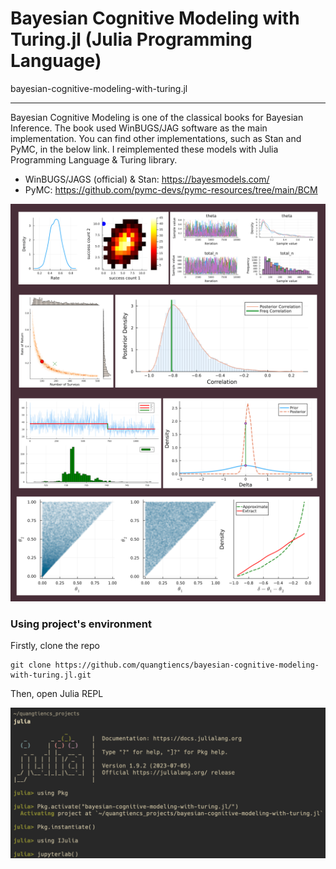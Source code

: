 # Bayesian Cognitive Modeling with Turing.jl (Julia Programming Language)
bayesian-cognitive-modeling-with-turing.jl

---

Bayesian Cognitive Modeling is one of the classical books for Bayesian Inference. The book used WinBUGS/JAG software as the main implementation. You can find other implementations, such as Stan and PyMC, in the below link. I reimplemented these models with Julia Programming Language & Turing library.

- WinBUGS/JAGS (official) & Stan: https://bayesmodels.com/
- PyMC: https://github.com/pymc-devs/pymc-resources/tree/main/BCM

![BCM julia](figures.png "BCM julia")

### Using project's environment

Firstly, clone the repo

```shell
git clone https://github.com/quangtiencs/bayesian-cognitive-modeling-with-turing.jl.git
```

Then, open Julia REPL

![Project Env](project_enviroment.png "Project Env")